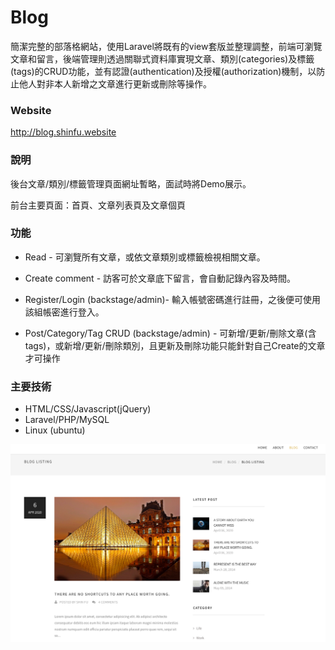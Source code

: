 # Blog

簡潔完整的部落格網站，使用Laravel將既有的view套版並整理調整，前端可瀏覽文章和留言，後端管理則透過關聯式資料庫實現文章、類別(categories)及標籤(tags)的CRUD功能，並有認證(authentication)及授權(authorization)機制，以防止他人對非本人新增之文章進行更新或刪除等操作。

### Website

http://blog.shinfu.website

### 說明

後台文章/類別/標籤管理頁面網址暫略，面試時將Demo展示。

前台主要頁面：首頁、文章列表頁及文章個頁

### 功能

* Read - 可瀏覽所有文章，或依文章類別或標籤檢視相關文章。

* Create comment - 訪客可於文章底下留言，會自動記錄內容及時間。

* Register/Login (backstage/admin)- 輸入帳號密碼進行註冊，之後便可使用該組帳密進行登入。

* Post/Category/Tag CRUD (backstage/admin) - 可新增/更新/刪除文章(含tags)，或新增/更新/刪除類別，且更新及刪除功能只能針對自己Create的文章才可操作



### 主要技術

* HTML/CSS/Javascript(jQuery)
* Laravel/PHP/MySQL
* Linux (ubuntu)

![image](https://github.com/sfwang20/blog/blob/master/blog.png)
